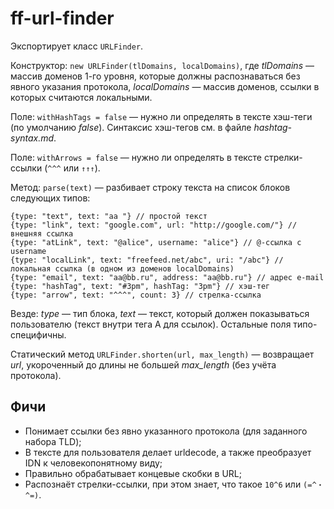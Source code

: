 # ff-url-finder

Экспортирует класс `URLFinder`.

Конструктор: `new URLFinder(tlDomains, localDomains)`, где _tlDomains_ — массив доменов 1-го уровня, которые должны распознаваться без явного указания протокола,
_localDomains_ — массив доменов, ссылки в которых считаются локальными.

Поле: `withHashTags = false` — нужно ли определять в тексте хэш-теги (по умолчанию _false_). Синтаксис хэш-тегов см. в файле _hashtag-syntax.md_.

Поле: `withArrows = false` — нужно ли определять в тексте стрелки-ссылки (`^^^` или `↑↑↑`).

Метод: `parse(text)` — разбивает строку текста на список блоков следующих типов:

````
{type: "text", text: "aa "} // простой текст
{type: "link", text: "google.com", url: "http://google.com/"} // внешняя ссылка
{type: "atLink", text: "@alice", username: "alice"} // @-ссылка с username
{type: "localLink", text: "freefeed.net/abc", uri: "/abc"} // локальная ссылка (в одном из доменов localDomains)
{type: "email", text: "aa@bb.ru", address: "aa@bb.ru"} // адрес e-mail
{type: "hashTag", text: "#3pm", hashTag: "3pm"} // хэш-тег
{type: "arrow", text: "^^^", count: 3} // стрелка-ссылка
````
Везде: _type_ — тип блока, _text_ — текст, который должен показываться пользователю (текст внутри тега A для ссылок). Остальные поля типо-специфичны.

Статический метод `URLFinder.shorten(url, max_length)` — возвращает _url_, укороченный до длины не большей _max_length_ (без учёта протокола).  

## Фичи

* Понимает ссылки без явно указанного протокола (для заданного набора TLD);
* В тексте для пользователя делает urldecode, а также преобразует IDN к человекопонятному виду;
* Правильно обрабатывает концевые скобки в URL;
* Распознаёт стрелки-ссылки, при этом знает, что такое `10^6` или `(=^・^=)`.

